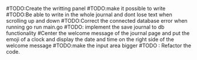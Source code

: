 #TODO:Create the writting panel
#TODO:make it possible to write
#TODO:Be able to write in the whole journal and dont lose text when scrolling up and down
#TODO:Correct the connected database error when running go run main.go
#TODO: implement the save journal to db functionality
#Center the welcome message of the journal page and put the emoji of a clock and display the date and time on the right side of the welcome message
#TODO:make the input area bigger
#TODO : Refactor the code.
